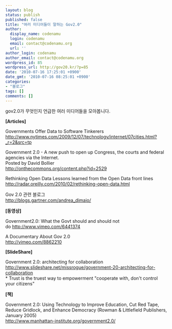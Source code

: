 ```yaml
---
layout: blog
status: publish
published: false
title: "여러 미디어들이 말하는 Gov2.0"
author:
  display_name: codenamu
  login: codenamu
  email: contact@codenamu.org
  url: ''
author_login: codenamu
author_email: contact@codenamu.org
wordpress_id: 85
wordpress_url: http://gov20.kr/?p=85
date: '2010-07-16 17:25:01 +0900'
date_gmt: '2010-07-16 08:25:01 +0900'
categories:
- "블로그"
tags: []
comments: []
---
```

<p>gov2.0가 무엇인지 언급한 여러 미디어들을 모아봅니다.</p>
<p><strong>[Articles]</strong></p>
<p>Governments Offer Data to Software Tinkerers<br />
<a href="http://www.nytimes.com/2009/12/07/technology/internet/07cities.html?_r=2&amp;src=tp" target="_blank">http://www.nytimes.com/2009/12/07/technology/internet/07cities.html?_r=2&amp;src=tp</a></p>
<p>Government 2.0 - A new push to open up Congress, the courts and federal agencies via the Internet.<br />
Posted by David Bollier<br />
<a href="http://onthecommons.org/content.php?id=2529" target="_blank">http://onthecommons.org/content.php?id=2529</a></p>
<p>Rethinking Open Data Lessons learned from the Open Data front lines<br />
<a href="http://radar.oreilly.com/2010/02/rethinking-open-data.html" target="_blank">http://radar.oreilly.com/2010/02/rethinking-open-data.html</a></p>
<p>Gov 2.0 관련 블로그<br />
<a href="http://blogs.gartner.com/andrea_dimaio/" target="_blank">http://blogs.gartner.com/andrea_dimaio/</a></p>
<p><strong>[동영상]</strong></p>
<p>Government2.0: What the Govt should and should not do <a href="http://www.vimeo.com/6441374" target="_blank">http://www.vimeo.com/6441374</a></p>
<p>A Documentary About Gov 2.0<br />
<a href="http://vimeo.com/8862210" target="_blank">http://vimeo.com/8862210</a></p>
<p><strong>[SlideShare]</strong></p>
<p>Government 2.0: architecting for collaboration<br />
<a href="http://www.slideshare.net/missrogue/government-20-architecting-for-collaboration" target="_blank">http://www.slideshare.net/missrogue/government-20-architecting-for-collaboration</a><br />
* Trust is the truest way to empowerment "cooperate with, don't control your citizens"</p>
<p><strong>[책]</strong></p>
<p>Government 2.0: Using Technology to Improve Education, Cut Red Tape, Reduce Gridlock, and Enhance Democracy (Rowman &amp; Littlefield Publishers, January 2005)<br />
<a href="http://www.manhattan-institute.org/government2.0/" target="_blank">http://www.manhattan-institute.org/government2.0/</a></p>
